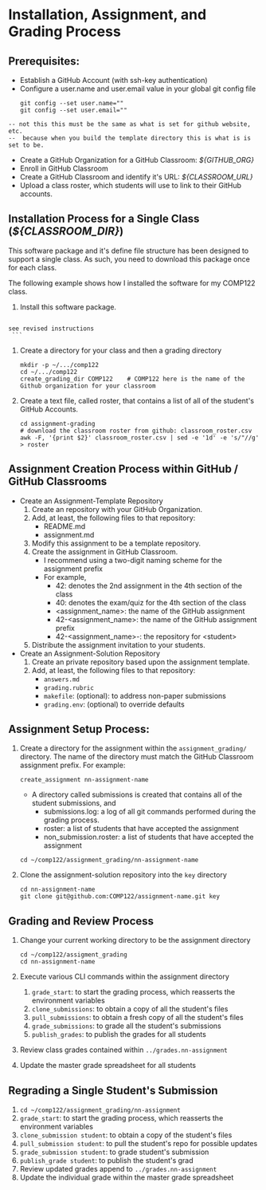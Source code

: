 # Installation, Assignment, and Grading Process

## Prerequisites:
   - Establish a GitHub Account (with ssh-key authentication)
   - Configure a user.name and user.email value in your global git config file
     ```
     git config --set user.name=""
     git config --set user.email=""
     ```
    -- not this this must be the same as what is set for github website, etc.
    --  because when you build the template directory this is what is is set to be.


   - Create a GitHub Organization for a GitHub Classroom: *${GITHUB_ORG}*
   - Enroll in GitHub Classroom
   - Create a GitHub Classroom and identify it's URL: *${CLASSROOM_URL}*
   - Upload a class roster, which students will use to link to their GitHub accounts.

## Installation Process for a Single Class (*${CLASSROOM_DIR}*)
This software package and it's define file structure has been designed to support a single class. As such, you need to download this package once for each class.  

The following example shows how I installed the software for my COMP122 class.
  1. Install this software package.
     ```
    see revised instructions
     ```
  1. Create a directory for your class and then a grading directory
     ```
     mkdir -p ~/.../comp122
     cd ~/.../comp122
     create_grading_dir COMP122    # COMP122 here is the name of the Github organization for your classroom
     ```
  1. Create a text file, called roster, that contains a list of all of the student's GitHub Accounts.
     ```
     cd assignment-grading
     # download the classroom roster from github: classroom_roster.csv
     awk -F, '{print $2}' classroom_roster.csv | sed -e '1d' -e 's/"//g' > roster
     ```

## Assignment Creation Process within GitHub / GitHub Classrooms
  * Create an Assignment-Template Repository
     1. Create an repository with your GitHub Organization.
     1. Add, at least, the following files to that repository:
        - README.md
        - assignment.md
     1. Modify this assignment to be a template repository.
     1. Create the assignment in GitHub Classroom.
        - I recommend using a two-digit naming scheme for the assignment prefix
        - For example,
          * 42: denotes the 2nd assignment in the 4th section of the class
          * 40: denotes the exam/quiz for the 4th section of the class
          * \<assignment_name\>: the name of the GitHub assignment
          * 42-<assignment_name>: the name of the GitHub assignment prefix
          * 42-<assignment_name>-<student>: the repository for \<student\>
     1. Distribute the assignment invitation to your students.
  * Create an Assignment-Solution Repository
     1. Create an private repository based upon the assignment template.
     2. Add, at least, the following files to that repository:
        - `answers.md`
        - `grading.rubric`
        - `makefile`: (optional): to address non-paper submissions
        - `grading.env`: (optional) to override defaults


## Assignment Setup Process:
 1. Create a directory for the assignment within the `assignment_grading/` directory.  The name of the directory must match the GitHub Classroom assignment prefix. For example:
    ```
    create_assignment nn-assignment-name
    ```

    - A directory called submissions is created that contains all of the student submissions, and
      * submissions.log: a log of all git commands performed during the grading process.
      * roster: a list of students that have accepted the assignment
      * non_submission.roster: a list of students that have accepted the assignment

    
    ```
    cd ~/comp122/assignment_grading/nn-assignment-name
    ```

 1. Clone the assignment-solution repository into the `key` directory
     ```
     cd nn-assignment-name
     git clone git@github.com:COMP122/assignment-name.git key
     ```


## Grading and Review Process
  1. Change your current working directory to be the assignment directory
     ```
     cd ~/comp122/assigment_grading
     cd nn-assignment-name
     ```

  1. Execute various CLI commands within the assignment directory
     1. `grade_start`: to start the grading process, which reasserts the environment variables
     1. `clone_submissions`: to obtain a copy of all the student's files
     1. `pull_submissions`: to obtain a fresh copy of all the student's files
     1. `grade_submissions`: to grade all the student's submissions
     1. `publish_grades`: to publish the grades for all students
  1. Review class grades contained within `../grades.nn-assignment`
  1. Update the master grade spreadsheet for all students

## Regrading a Single Student's Submission
  1. `cd ~/comp122/assignment_grading/nn-assignment`
  1. `grade_start`: to start the grading process, which reasserts the environment variables
  1. `clone_submission student`: to obtain a copy of the student's files
  1. `pull_submission student`: to pull the student's repo for possible updates
  1. `grade_submission student`: to grade student's submission
  1. `publish_grade student`: to publish the student's grad
  1. Review updated grades append to `../grades.nn-assignment`
  1. Update the individual grade within the master grade spreadsheet

